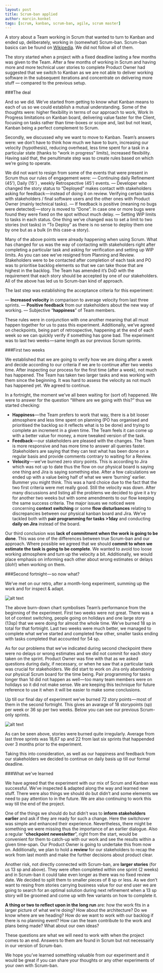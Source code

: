```yaml
---
layout: post
title: Scrum-ban applied
author: marcin.konkel
tags: [scrum, kanban, scrum-ban, agile, scrum master]
---
```


A story about a Team working in Scrum that wanted to turn to Kanban and ended up, deliberately, working in (somewhat)
Scrum-ban. Scrum-ban basics can be found on [Wikipedia](https://en.wikipedia.org/wiki/Scrumban). We did not follow all of them.

The story started when a project with a fixed deadline lasting a few months was given to the Team. After a few months of
working in Scrum and having more and more technical user stories to complete Product Owner had suggested that we switch
to Kanban as we are not able to deliver working software in the subsequent iterations and concentrate on delivering more
stuff — compared to the previous setup.

###The deal

And so we did. We’ve started from getting to know what Kanban means to each of us so we could establish a mutual
understanding. Some of the thoughts were: higher flexibility in terms of our approach to work, Work In Progress
limitations on Kanban board, delivering value faster for the Client, focusing on tasks rather than time-boxes or
scope and, last but not least, Kanban being a perfect complement to Scrum.

Secondly, we discussed why we want to move to Kanban. Team’s answers were: we don’t have to think how much we have
to burn, increasing our velocity (hypothesis), reducing overhead, less time spent for a task in a particular state
(thanks to “work in progress” limits), increased flexibility. Having said that, the penultimate step was to create
rules based on which we’re going to operate.

We did not want to resign from some of the events that were present in Scrum thus our rules of engagement were:
— Continuing daily Refinement (45'), Daily (15') , weekly Retrospective (45') events.
— Developer who changed the story status to “Deployed” makes contact with stakeholders asking for feedback — instead 
of doing it on review. Verifying certain tasks with stakeholders / final software users and the other ones with Product 
Owner (mainly technical tasks).
— If feedback is positive (meaning no bugs were detected) — story is moved to “Done”. In case one or more bugs were found 
they were fixed on the spot without much delay.
— Setting WIP limits to tasks in each status. One thing we’ve changed was to set a limit to two stories (not tasks) in 
“To Deploy” as there is no sense to deploy them one by one but as a bulk (in this case-a story).

Many of the above points were already happening when using Scrum. What has changed for us was the way of contacting with 
stakeholders right after completing a particular task and asking for verification and setting up WIP limits. As you can 
see we’ve resigned from Planning and Review. Stakeholders were to be contacted after completion of each task and PO was to 
prioritise backlog elements so that we can take those that are highest in the backlog. The Team has amended it’s DoD with 
the requirement that each story should be accepted by one of our stakeholders. All of the above has led us to Scrum-ban 
kind of approach.

The last step was establishing the acceptance criteria for this experiment:

— **Increased velocity** in comparison to average velocity from last three sprints.
— **Positive feedback** from our stakeholders about the new way of working.
— Subjective “**happiness**” of Team members.

These rules were in conjunction with one another meaning that all must happen together for us to pass this experiment. 
Additionally, we’ve agreed on checkpoints, being part of retrospective, happening at the end of each week so we can quickly 
verify if something has gone bad. The experiment was to last two weeks — same length as our previous Scrum sprints.

###First two weeks

We established that we are going to verify how we are doing after a week and decide according to our criteria if we are to 
continue after two weeks time. After inspecting our process for the first time (after a week), not much has happened. The 
Team has taken two larger tasks and was working with them since the beginning. It was hard to assess the velocity as not much 
has happened yet. We agreed to continue.

In a fortnight, the moment we’ve all been waiting for (sort of) happened. We were to answer for the question “Where are we 
going with this?” thus we started checking:

* **Happiness** — the Team prefers to work that way, there is a bit looser atmosphere and less time spent on planning (PO has 
organised and prioritised the backlog so it reflects what is to be done) and trying to complete an increment in a given time. 
The Team feels it can come up with a better value for money, a more tweaked version of the task.
* **Feedback** — our stakeholders are pleased with the changes. The Team is more responsive and has more time to answer all queries 
faster. Stakeholders are saying that they can test what has been done on a regular basis and provide comments contrary to 
waiting for a Review.
* **Velocity** — we’ve burned zero story points. This is according to Jira which was not up to date thus the flow on our physical 
board is saying one thing and Jira is saying something else. After a few calculations we ended up with a value being half of 
what we were ‘burning’ earlier. Bummer you might think.
This was a hard choice due to the fact that the two first criteria were met really good. Still the velocity was down. After 
many discussions and listing all the problems we decided to give it a try for another two weeks but with some amendments 
to our flow keeping the same success criteria. The major issues we noticed were concerning **context switching** or some **flow 
disturbances** relating to discrepancies between our physical kanban board and Jira. We’ve tackled both with **pair programming 
for tasks >1day** and conducting **daily on Jira** instead of the board.

Our third conclusion was **lack of commitment when the work is going to be done**. This was one of the differences between true 
Scrum-ban and our approach. Where possible we agreed that we should **commit to when we estimate the task is going to be 
complete**. We wanted to avoid too loose working atmosphere and turn up the velocity a bit. Additionally, we would place 
emphasis on informing each other about wrong estimates or delays (doh!) when working on them.

###Second fortnight — so now what?

We’ve met on our retro, after a month-long experiment, summing up the work and for inspect & adapt.

![alt text](/img/articles/2015-08-Scrum-ban-applied/2015-08-Scrum-ban-applied-burndown.jpg)

The above burn-down chart symbolises Team’s performance from the beginning of the experiment. First two weeks were not great. 
There was a lot of context switching, people going on holidays and one large story (13sp) that we were doing for almost the 
whole time. We’ve burned 18 sp in total for that fortnight. Last two weeks were much better, we managed to complete what we’ve 
started and completed few other, smaller tasks ending with tasks completed that accounted for 54 sp.

As for our problems that we’ve indicated during second checkpoint there were no delays or wrong estimates and we did not 
commit for each story taken on the sprint. Product Owner was fine with that as we asked questions during daily, if necessary, 
or when he saw that a particular task was crucial for stakeholders. We did start to work on Jira only abandoning our physical 
Scrum board for the time being. Pair programming for tasks longer than 1d did not happen as well — too many team members were 
on holidays so it did not make sense. We are keeping this technique for future reference to use it when it will be easier to 
make some conclusions.

Up till our final day of experiment we’ve burned 72 story points — most of them in the second fortnight. This gives an 
avarage of 18 storypoints (sp) per week or 36 sp per two weeks. Below you can see our previous Scrum-only sprints.

![alt text](/img/articles/2015-08-Scrum-ban-applied/2015-08-Scrum-ban-applied-storypoints.jpg)

As can be seen above, stories were burned quite irregularly. Average from last three sprints was 18,67 sp and 22 from 
last six sprints that happended over 3 months prior to the experiment.

Taking this into consideration, as well as our happiness and feedback from our stakeholders we decided to continue on 
daily basis up till our formal deadline.

###What we've learned

We have agreed that the experiment with our mix of Scrum and Kanban was successful. We’ve inspected & adapted along 
the way and learned new stuff. There were also things we should do but didn’t and some elements we need to pay 
attention to in the future. We are also continuing to work this way till the end of the project.

One of the things we should do but didn’t was to **inform stakeholders earlier** and ask if they are ready for such a change. 
Here the switchover was simple and enhanced their experience. Nevertheless, there might be something we were missing thus 
the importance of an earlier dialogue. Also a regular “**checkpoint newesletter**”, right from the start, would be convenient 
for them to catch-up with our work and see the results within a given time-span. Our Product Owner is going to undertake 
this from now on. Additionally, we plan to hold a **review** for our stakeholders to recap the work from last month and make 
the further decisions about product clear.

Another risk, not directly connected with Scrum-ban, are **larger stories** (for us 13 sp and above). They were often completed 
within one sprint (2 weeks) and in Scrum-ban it could take even longer as there was no fixed review date. We decided to split 
them to smaller pieces of 8 sp or less. As we don’t want to resing from stories carrying business value for our end user 
we are going to search for an optimal solution during next refinement when a 13 sp story will be groomed and come up with 
few variants on how to complete it.

**A thing or two to reflect upon in the long run** are: how the work fits in a larger picture of what we’re doing? How about the 
architecture? Do we know where are we heading? How do we want to work with our backlog if there is no planning event? How can 
the team contribute to the work and plans being made? What about our own ideas?

These questions are what we will need to work with when the project comes to an end. Answers to them are found in Scrum but not 
necessairly in our version of Scrum-ban.

We hope you’ve learned something valuable from our experiment and it would be great if you can share your thoughts or any other 
experiments of your own with Scrum-ban.
